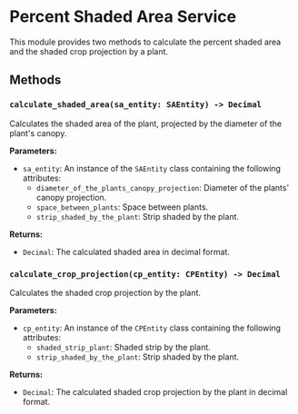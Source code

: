 # Percent Shaded Area Service

This module provides two methods to calculate the percent shaded area and the shaded crop projection by a plant.

## Methods

### `calculate_shaded_area(sa_entity: SAEntity) -> Decimal`

Calculates the shaded area of the plant, projected by the diameter of the plant's canopy.

**Parameters:**

- `sa_entity`: An instance of the `SAEntity` class containing the following attributes:
  - `diameter_of_the_plants_canopy_projection`: Diameter of the plants' canopy projection.
  - `space_between_plants`: Space between plants.
  - `strip_shaded_by_the_plant`: Strip shaded by the plant.

**Returns:**

- `Decimal`: The calculated shaded area in decimal format.

### `calculate_crop_projection(cp_entity: CPEntity) -> Decimal`

Calculates the shaded crop projection by the plant.

**Parameters:**

- `cp_entity`: An instance of the `CPEntity` class containing the following attributes:
  - `shaded_strip_plant`: Shaded strip by the plant.
  - `strip_shaded_by_the_plant`: Strip shaded by the plant.

**Returns:**

- `Decimal`: The calculated shaded crop projection by the plant in decimal format.
